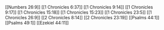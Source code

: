 [[Numbers 26:9]]
[[1 Chronicles 6:37]]
[[1 Chronicles 9:14]]
[[1 Chronicles 9:17]]
[[1 Chronicles 15:18]]
[[1 Chronicles 15:23]]
[[1 Chronicles 23:5]]
[[1 Chronicles 26:9]]
[[2 Chronicles 8:14]]
[[2 Chronicles 23:19]]
[[Psalms 44:1]]
[[Psalms 49:1]]
[[Ezekiel 44:11]]
